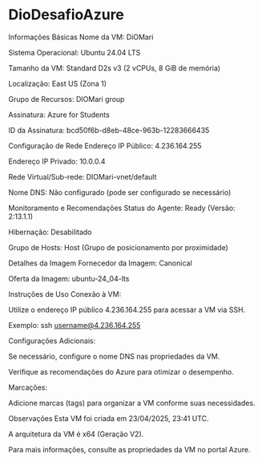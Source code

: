 # DioDesafioAzure
Informações Básicas
Nome da VM: DiOMari

Sistema Operacional: Ubuntu 24.04 LTS

Tamanho da VM: Standard D2s v3 (2 vCPUs, 8 GiB de memória)

Localização: East US (Zona 1)

Grupo de Recursos: DIOMari group

Assinatura: Azure for Students

ID da Assinatura: bcd50f6b-d8eb-48ce-963b-12283666435

Configuração de Rede
Endereço IP Público: 4.236.164.255

Endereço IP Privado: 10.0.0.4

Rede Virtual/Sub-rede: DIOMari-vnet/default

Nome DNS: Não configurado (pode ser configurado se necessário)

Monitoramento e Recomendações
Status do Agente: Ready (Versão: 2:13.1.1)

Hibernação: Desabilitado

Grupo de Hosts: Host (Grupo de posicionamento por proximidade)

Detalhes da Imagem
Fornecedor da Imagem: Canonical

Oferta da Imagem: ubuntu-24_04-lts

Instruções de Uso
Conexão à VM:

Utilize o endereço IP público 4.236.164.255 para acessar a VM via SSH.

Exemplo: ssh username@4.236.164.255

Configurações Adicionais:

Se necessário, configure o nome DNS nas propriedades da VM.

Verifique as recomendações do Azure para otimizar o desempenho.

Marcações:

Adicione marcas (tags) para organizar a VM conforme suas necessidades.

Observações
Esta VM foi criada em 23/04/2025, 23:41 UTC.

A arquitetura da VM é x64 (Geração V2).

Para mais informações, consulte as propriedades da VM no portal Azure.

